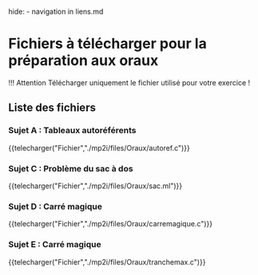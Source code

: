 hide: - navigation  in liens.md

# Fichiers à télécharger pour la préparation aux oraux

!!! Attention
    Télécharger uniquement le fichier utilisé pour votre exercice !

## Liste des fichiers

### Sujet A : Tableaux autoréférents

{{telecharger("Fichier","./mp2i/files/Oraux/autoref.c")}}

### Sujet C : Problème du sac à dos

{{telecharger("Fichier","./mp2i/files/Oraux/sac.ml")}}

### Sujet D : Carré magique

{{telecharger("Fichier","./mp2i/files/Oraux/carremagique.c")}}

### Sujet E : Carré magique

{{telecharger("Fichier","./mp2i/files/Oraux/tranchemax.c")}}
